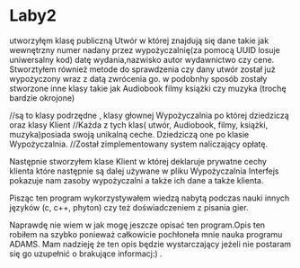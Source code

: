 # Laby2

utworzyłęm klasę publiczną Utwór w której znajdują się dane takie jak 
wewnętrzny numer nadany przez wypożyczalnię(za pomocą UUID losuje uniwersalny kod)
datę wydania,nazwisko autor wydawnictwo czy cene.
Stworztyłem również metode do sprawdzenia czy dany utwór został już wypożyczony wraz z datą zwrócenia go.
w podobnhy sposób zostały stworzone inne klasy takie jak Audiobook filmy książki czy muzyka (trochę bardzie okrojone)

//są to klasy podrzędne , klasy głownej Wypożyczalnia po której dziedziczą oraz klasy Klient 
//Każda z tych klas( utwór, Audiobook, filmy, książki, muzyka)posiada swoją unikalną ceche. Dziedziczą one po klasie Wypożyczalnia.
//Został zimplementowany system naliczający opłatę.

Następnie stworzyłem klase Klient w której deklaruje prywatne cechy klienta które następnie są dalej używane w pliku Wypożyczalnia 
Interfejs  pokazuje nam zasoby wypożyczalni a także ich dane a także klienta. 

Pisząc ten program wykorzystywałem wiedzą nabytą podczas nauki innych języków (c, c++, phyton) czy też doświadczeniem z pisania gier.








Naprawdę nie wiem w jak mogę jeszcze opisać ten program.Opis ten robiłem na szybko ponieważ całkowicie pochłoneła mnie nauka programu ADAMS.
Mam nadzieję że ten opis będzie wystarczający jeżeli nie postaram się go uzupełnić o brakujące informacj:) .
